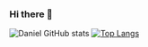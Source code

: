 ### Hi there 👋

<!--
**danielgrando/danielgrando** is a ✨ _special_ ✨ repository because its `README.md` (this file) appears on your GitHub profile.

Here are some ideas to get you started:

- 🔭 I’m currently working on ...
- 🌱 I’m currently learning ...
- 👯 I’m looking to collaborate on ...
- 🤔 I’m looking for help with ...
- 💬 Ask me about ...
- 📫 How to reach me: ...
- 😄 Pronouns: ...
- ⚡ Fun fact: ...
-->

![Daniel GitHub stats](https://github-readme-stats.vercel.app/api?username=danielgrando&show_icons=true&theme=radical)
[![Top Langs](https://github-readme-stats.vercel.app/api/top-langs/?username=danielgrando&layout=compact&theme=radical)](https://github.com/danielgrando/github-readme-stats)
